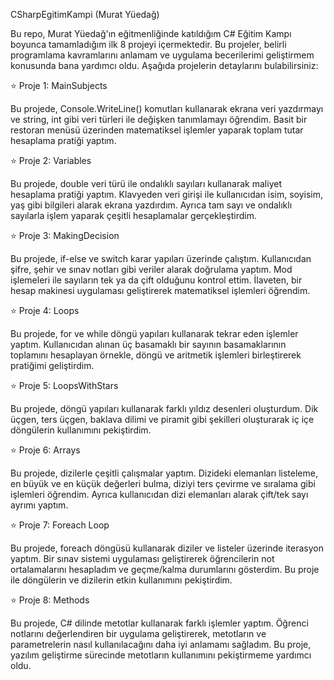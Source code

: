 CSharpEgitimKampi (Murat Yüedağ)

Bu repo, Murat Yüedağ'ın eğitmenliğinde katıldığım C# Eğitim Kampı boyunca tamamladığım ilk 8 projeyi içermektedir. Bu projeler, belirli programlama kavramlarını anlamam ve uygulama becerilerimi geliştirmem konusunda bana yardımcı oldu. Aşağıda projelerin detaylarını bulabilirsiniz:

⭐ Proje 1: MainSubjects

Bu projede, Console.WriteLine() komutları kullanarak ekrana veri yazdırmayı ve string, int gibi veri türleri ile değişken tanımlamayı öğrendim. Basit bir restoran menüsü üzerinden matematiksel işlemler yaparak toplam tutar hesaplama pratiği yaptım.

⭐ Proje 2: Variables

Bu projede, double veri türü ile ondalıklı sayıları kullanarak maliyet hesaplama pratiği yaptım. Klavyeden veri girişi ile kullanıcıdan isim, soyisim, yaş gibi bilgileri alarak ekrana yazdırdım. Ayrıca tam sayı ve ondalıklı sayılarla işlem yaparak çeşitli hesaplamalar gerçekleştirdim.

⭐ Proje 3: MakingDecision

Bu projede, if-else ve switch karar yapıları üzerinde çalıştım. Kullanıcıdan şifre, şehir ve sınav notları gibi veriler alarak doğrulama yaptım. Mod işlemeleri ile sayıların tek ya da çift olduğunu kontrol ettim. İlaveten, bir hesap makinesi uygulaması geliştirerek matematiksel işlemleri öğrendim.

⭐ Proje 4: Loops

Bu projede, for ve while döngü yapıları kullanarak tekrar eden işlemler yaptım. Kullanıcıdan alınan üç basamaklı bir sayının basamaklarının toplamını hesaplayan örnekle, döngü ve aritmetik işlemleri birleştirerek pratiğimi geliştirdim.

⭐ Proje 5: LoopsWithStars

Bu projede, döngü yapıları kullanarak farklı yıldız desenleri oluşturdum. Dik üçgen, ters üçgen, baklava dilimi ve piramit gibi şekilleri oluşturarak iç içe döngülerin kullanımını pekiştirdim.

⭐ Proje 6: Arrays

Bu projede, dizilerle çeşitli çalışmalar yaptım. Dizideki elemanları listeleme, en büyük ve en küçük değerleri bulma, diziyi ters çevirme ve sıralama gibi işlemleri öğrendim. Ayrıca kullanıcıdan dizi elemanları alarak çift/tek sayı ayrımı yaptım.

⭐ Proje 7: Foreach Loop

Bu projede, foreach döngüsü kullanarak diziler ve listeler üzerinde iterasyon yaptım. Bir sınav sistemi uygulaması geliştirerek öğrencilerin not ortalamalarını hesapladım ve geçme/kalma durumlarını gösterdim. Bu proje ile döngülerin ve dizilerin etkin kullanımını pekiştirdim.

⭐ Proje 8: Methods

Bu projede, C# dilinde metotlar kullanarak farklı işlemler yaptım. Öğrenci notlarını değerlendiren bir uygulama geliştirerek, metotların ve parametrelerin nasıl kullanılacağını daha iyi anlamamı sağladım. Bu proje, yazılım geliştirme sürecinde metotların kullanımını pekiştirmeme yardımcı oldu.

